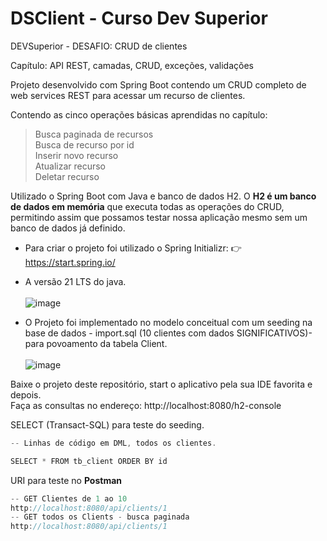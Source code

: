 # DSClient - Curso Dev Superior
DEVSuperior - DESAFIO: CRUD de clientes

Capítulo: API REST, camadas, CRUD, exceções, validações

Projeto desenvolvido com Spring Boot contendo um CRUD completo de web services REST para acessar um recurso de clientes. 

Contendo as cinco operações básicas aprendidas no capítulo:
> Busca paginada de recursos <br>
Busca de recurso por id <br>
Inserir novo recurso <br>
Atualizar recurso <br>
Deletar recurso <br>

Utilizado o Spring Boot com Java e banco de dados H2.
O **H2 é um banco de dados em memória** que executa todas as operações do CRUD, permitindo assim que possamos testar nossa aplicação mesmo sem um banco de dados já definido.<br>

+ Para criar o projeto foi utilizado o Spring Initializr: 👉https://start.spring.io/ <br>
+ A versão 21 LTS do java.<br><br>
![image](https://github.com/user-attachments/assets/e931c76a-5b9b-4656-982c-2aeb4d0b4a70)


+ O Projeto foi implementado no modelo conceitual com um seeding na base de dados - import.sql (10 clientes com dados SIGNIFICATIVOS)- para povoamento da tabela Client.<br><br>
![image](https://github.com/user-attachments/assets/7a15d308-d637-463b-866b-9332b10deb24)


Baixe o projeto deste repositório, start o aplicativo pela sua IDE favorita e depois. <br> 
Faça as consultas no endereço: http://localhost:8080/h2-console <br>

SELECT (Transact-SQL) para teste do seeding.
~~~javascript
-- Linhas de código em DML, todos os clientes.

SELECT * FROM tb_client ORDER BY id

~~~

URI para teste no **Postman**
~~~javascript
-- GET Clientes de 1 ao 10
http://localhost:8080/api/clients/1
-- GET todos os Clients - busca paginada
http://localhost:8080/api/clients/1


~~~
